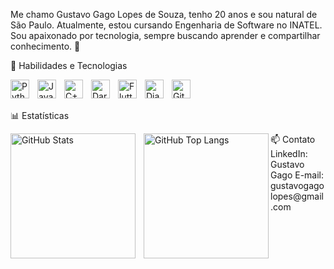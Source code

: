 Me chamo Gustavo Gago Lopes de Souza, tenho 20 anos e sou natural de São Paulo. Atualmente, estou cursando Engenharia de Software no INATEL. Sou apaixonado por tecnologia, sempre buscando aprender e compartilhar conhecimento. 🚀


🤖 Habilidades e Tecnologias
<p> <img align="left" alt="Python" title="Python" width="30px" style="padding-right: 10px;" src="https://cdn.jsdelivr.net/gh/devicons/devicon/icons/python/python-original.svg" /> <img align="left" alt="Java" title="Java" width="30px" style="padding-right: 10px;" src="https://cdn.jsdelivr.net/gh/devicons/devicon/icons/java/java-original.svg" /> <img align="left" alt="C++" title="C++" width="30px" style="padding-right: 10px;" src="https://cdn.jsdelivr.net/gh/devicons/devicon/icons/cplusplus/cplusplus-original.svg" /> <img align="left" alt="Dart" title="Dart" width="30px" style="padding-right: 10px;" src="https://cdn.jsdelivr.net/gh/devicons/devicon/icons/dart/dart-original.svg" /> <img align="left" alt="Flutter" title="Flutter" width="30px" style="padding-right: 10px;" src="https://cdn.jsdelivr.net/gh/devicons/devicon/icons/flutter/flutter-original.svg" /> <img align="left" alt="Django" title="Django" width="30px" style="padding-right: 10px;" src="https://cdn.jsdelivr.net/gh/devicons/devicon/icons/django/django-plain.svg" /> <img align="left" alt="Git" title="Git" width="30px" style="padding-right: 10px;" src="https://cdn.jsdelivr.net/gh/devicons/devicon/icons/git/git-original.svg" /> </p> <br/> <br/>


📊 Estatísticas
<p> <img align="left" alt="GitHub Stats" height="200" style="padding-right: 10px;" src="https://github-readme-stats.vercel.app/api?username=gustavogago&show_icons=true&theme=tokyonight&include_all_commits=true&locale=pt-br" /> <img align="left" alt="GitHub Top Langs" height="200" src="https://github-readme-stats.vercel.app/api/top-langs/?username=gustavogago&theme=tokyonight&layout=compact&custom_title=Tecnologias&langs_count=9" /> </p>
📫 Contato
LinkedIn: Gustavo Gago
E-mail: gustavogagolopes@gmail.com
<br/>
